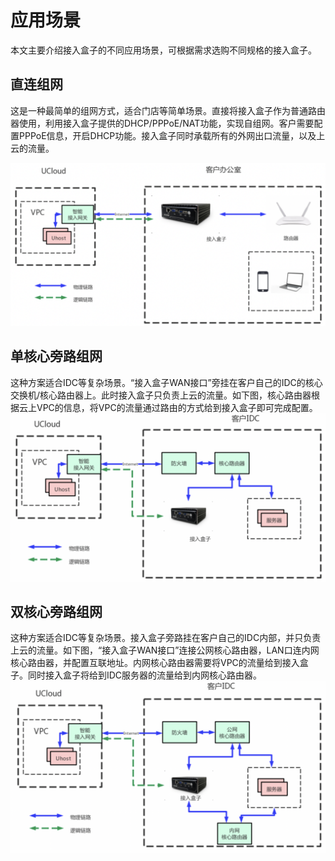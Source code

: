 

# 应用场景

本文主要介绍接入盒子的不同应用场景，可根据需求选购不同规格的接入盒子。

## 直连组网

这是一种最简单的组网方式，适合门店等简单场景。直接将接入盒子作为普通路由器使用，利用接入盒子提供的DHCP/PPPoE/NAT功能，实现自组网。客户需要配置PPPoE信息，开启DHCP功能。接入盒子同时承载所有的外网出口流量，以及上云的流量。

![image](/images/introduction/直连组网.png)

## 单核心旁路组网

这种方案适合IDC等复杂场景。“接入盒子WAN接口”旁挂在客户自己的IDC的核心交换机/核心路由器上。此时接入盒子只负责上云的流量。如下图，核心路由器根据云上VPC的信息，将VPC的流量通过路由的方式给到接入盒子即可完成配置。
![image](/images/introduction/单核心旁路组网.png)

## 双核心旁路组网

这种方案适合IDC等复杂场景。接入盒子旁路挂在客户自己的IDC内部，并只负责上云的流量。如下图，“接入盒子WAN接口”连接公网核心路由器，LAN口连内网核心路由器，并配置互联地址。内网核心路由器需要将VPC的流量给到接入盒子。同时接入盒子将给到IDC服务器的流量给到内网核心路由器。
![image](/images/introduction/双核心旁路组网.png)
